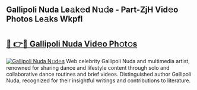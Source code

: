 ## Gallipoli Nuda Le𝚊k𝚎d N𝚞𝚍e - Part-ZjH Vid𝚎o Photos Le𝚊ks Wkpfl

# <h2><a href="http://fbg3bc.evod.top/?m=Gallipoli+Nuda">🔗 👉🔴 Gallipoli Nuda Vid𝚎o Ph𝚘t𝚘s</a></h2>

[![Gallipoli Nuda N𝚞d𝚎s](https://i.imgur.com/8V9OHl7.gif)](http://fbg3bc.evod.top/?m=Gallipoli+Nuda)
Web celebrity Gallipoli Nuda and multimedia artist, renowned for sharing dance and lifestyle content through solo and collaborative dance routines and brief videos. Distinguished author Gallipoli Nuda, recognized for their insightful writings and contributions to literature. 
